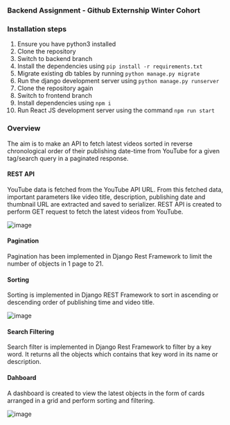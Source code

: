 ### Backend Assignment - Github Externship Winter Cohort

### Installation steps
1. Ensure you have python3 installed
2. Clone the repository
3. Switch to backend branch
4. Install the dependencies using `pip install -r requirements.txt`
5. Migrate existing db tables by running `python manage.py migrate`
6. Run the django development server using `python manage.py runserver`
7. Clone the repository again
8. Switch to frontend branch
9. Install dependencies using `npm i`
10. Run React JS development server using the command `npm run start`

### Overview
The aim is to make an API to fetch latest videos sorted in reverse chronological order of their publishing date-time from YouTube for a given tag/search query in a paginated response.

#### REST API
YouTube data is fetched from the YouTube API URL. From this fetched data, important parameters like video title, description, publishing date and thumbnail URL are extracted and saved to serializer. REST API is created to perform GET request to fetch the latest videos from YouTube.

![image](https://user-images.githubusercontent.com/58564764/146654024-6c87409d-2340-48bb-9608-2bd1fff361c0.png)

#### Pagination
Pagination has been implemented in Django Rest Framework to limit the number of objects in 1 page to 21.

#### Sorting
Sorting is implemented in Django REST Framework to sort in ascending or descending order of publishing time and video title.

![image](https://user-images.githubusercontent.com/58564764/146654133-57c82715-0ea2-45a1-a3a9-10ead61b7a5a.png)

#### Search Filtering
Search filter is implemented in Django Rest Framework to filter by a key word. It returns all the objects which contains that key word in its name or description.

#### Dahboard
A dashboard is created to view the latest objects in the form of cards arranged in a grid and perform sorting and filtering.

![image](https://user-images.githubusercontent.com/58564764/146654181-202692a6-b5c5-41f9-af0d-71da6196bc9a.png)



